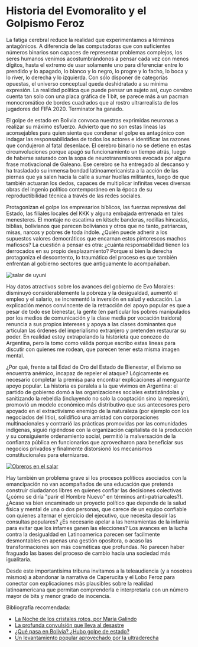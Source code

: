 # Historia del Evomoralito y el Golpismo Feroz


La fatiga cerebral reduce la realidad que experimentamos a términos antagónicos.
A diferencia de las computadoras que con suficientes números binarios son
capaces de representar problemas complejos, los seres humanos venimos
acostumbrándonos a pensar cada vez con menos dígitos, hasta el extremo de usar
solamente uno para diferenciar entre lo prendido y lo apagado, lo blanco y lo
negro, lo progre y lo facho, lo boca y lo river, lo derecha y lo izquierda. Con
sólo disponer de categorías opuestas, el universo conceptual queda deshidratado
a su mínima expresión. La realidad política que puede pensar un sujeto así, cuyo
cerebro cuenta tan solo con una placa gráfica de 1 bit, se parece más a un
pacman monocromático de bordes cuadrados que al rostro ultrarrealista de los
jugadores del FIFA 2020. Terminator ha ganado.

El golpe de estado en Bolivia convoca nuestras exprimidas neuronas a
realizar su máximo esfuerzo. Advierto que no son estas lineas las
aconsejables para quien sienta que condenar el golpe es antagónico con
indagar las responsabilidades de todos los actores e identificar las
razones que condujeron al fatal desenlace. El cerebro binario no se
detiene en estas circunvoluciones porque apagó su funcionamiento un
tiempo atrás, luego de haberse saturado con la sopa de neurotransmisores
evocada por alguna frase motivacional de Galeano. Ese cerebro se ha
entregado al descanso y ha trasladado su inmensa bondad
latinoamericanista a la acción de las piernas que ya salen hacia la
calle a sumar huellas militantes, luego de que también actuaran los
dedos, capaces de multiplicar infinitas veces diversas obras del ingenio
político contemporáneo en la época de su reproductibilidad técnica a
través de las redes sociales.

Protagonizan el golpe los empresarios bíblicos, las fuerzas represivas
del Estado, las filiales locales del KKK y alguna embajada entrenada en
tales menesteres. El montaje no escatima en kitsch: banderas, rodillas
hincadas, biblias, bolivianos que parecen bolivianos y otros que no
tanto, patriarcas, misas, narcos y pobres de toda índole. ¿Quién puede
adherir a los supuestos valores democráticos que encarnan estos
pintorescos machos mafiosos? La cuestión a pensar es otra: ¿cuánta
responsabilidad tienen los derrocados en su propio desplazamiento?
Porque si bien la derecha protagoniza el descontento, lo traumático del
proceso es que también enfrentan al gobierno sectores que antiguamente
lo acompañaban.

![salar de uyuni](https://live.staticflickr.com/65535/49056810616_1cfdf5151c_o.jpg)

Hay datos atractivos sobre los avances del gobierno de Evo Morales:
disminuyó considerablemente la pobreza y la desigualdad, aumentó el
empleo y el salario, se incrementó la inversión en salud y educación. La
explicación menos convincente de la retracción del apoyo popular es que
a pesar de todo ese bienestar, la gente (en particular los pobres
manipulados por los medios de comunicación y la clase media por vocación
traidora) renuncia a sus propios intereses y apoya a las clases
dominantes que articulan las órdenes del imperialismo extranjero y
pretenden restaurar su poder. En realidad estoy extrapolando la
historieta que conozco de Argentina, pero la tomo como válida porque
escribo estas lineas para discutir con quienes me rodean, que parecen
tener esta misma imagen mental.

¿Por qué, frente a tal Edad de Oro del Estado de Bienestar, el Evismo se
encuentra anémico, incapaz de repeler el ataque? Lógicamente es
necesario completar la premisa para encontrar explicaciones al menguante
apoyo popular. La historia es paralela a la que vivimos en Argentina: el
partido de gobierno domó a las organizaciones sociales estatizándolas y
sanitizando la rebeldía (incluyendo no solo la cooptación sino la
represión), promovió un modelo económico más distributivo que sus
antecesores pero apoyado en el extractivismo enemigo de la naturaleza
(por ejemplo con los negociados del litio), solidificó una amistad con
corporaciones multinacionales y contrarió las prácticas promovidas por
las comunidades indígenas, siguió rigiéndose con la organización
capitalista de la producción y su consiguiente ordenamiento social,
permitió la malversación de la confianza pública en funcionarios que
aprovecharon para beneficiar sus negocios privados y finalmente
distorsionó los mecanismos constitucionales para eternizarse.

[![Obreros en el salar](https://live.staticflickr.com/65535/49056291818_c09e2612fb_b.jpg)](https://live.staticflickr.com/65535/49056291818_399ab5bcae_o.jpg)

Hay también un problema grave si los procesos políticos asociados con la
emancipación no van acompañados de una educación que pretenda construir
ciudadanos libres en quienes confiar las decisiones colectivas (¿cómo se
diría \"parir el Hombre Nuevo\" en términos anti-patriarcales?). ¿Acaso
va bien encaminado un proyecto político que depende de la salud física y
mental de una o dos personas, que carece de un equipo confiable con
quienes alternar el ejercicio del ejecutivo, que necesita desoir las
consultas populares? ¿Es necesario apelar a las herramientas de la
infamia para evitar que los infames ganen las elecciones? Los avances en
la lucha contra la desigualdad en Latinoamerica parecen ser facilmente
desmontables en apenas una gestión opositora, o acaso las
transformaciones son más cosméticas que profundas. No parecen haber
fraguado las bases del proceso de cambio hacia una sociedad más
igualitaria.

Desde este importantísima tribuna invitamos a la teleaudiencia (y a
nosotros mismos) a abandonar la narrativa de Caperucita y el Lobo Feroz
para conectar con explicaciones más plausibles sobre la realidad
latinoamericana que permitan comprenderla e interpretarla con un número
mayor de bits y menor grado de inocencia.

Bibliografía recomendada:

-   [La Noche de los cristales rotos, por María
    Galindo](https://www.lavaca.org/portada/bolivia-la-noche-de-los-cristales-rotos-por-maria-galindo/)
-   [La profunda convulsión que lleva al
    desastre](https://desinformemonos.org/bolivia-la-profunda-convulsion-que-lleva-al-desastre/)
-   [¿Qué pasa en Bolivia? ¿Hubo golpe de
    estado?](http://zur.org.uy/content/¿qué-pasa-en-bolivia-¿hubo-golpe-de-estado)
-   [Un levantamiento popular aprovechado por la
    ultraderecha](https://desinformemonos.org/bolivia-un-levantamiento-popular-aprovechado-por-la-ultraderecha/)



